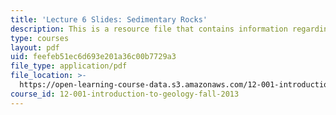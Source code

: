 ```yaml
---
title: 'Lecture 6 Slides: Sedimentary Rocks'
description: This is a resource file that contains information regarding sedimentary rocks.
type: courses
layout: pdf
uid: feefeb51ec6d693e201a36c00b7729a3
file_type: application/pdf
file_location: >-
  https://open-learning-course-data.s3.amazonaws.com/12-001-introduction-to-geology-fall-2013/feefeb51ec6d693e201a36c00b7729a3_MIT12_001F13_Lecture6slides.pdf
course_id: 12-001-introduction-to-geology-fall-2013
---
```

